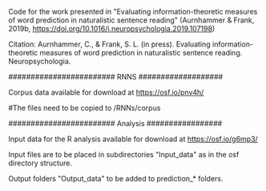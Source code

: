 Code for the work presented in "Evaluating information-theoretic measures of word prediction in naturalistic sentence reading" (Aurnhammer & Frank, 2019b, https://doi.org/10.1016/j.neuropsychologia.2019.107198)

Citation: Aurnhammer, C., & Frank, S. L. (in press). Evaluating information-theoretic measures of word prediction in naturalistic sentence reading. Neuropsychologia.

######################## RNNS ###################

Corpus data available for download at https://osf.io/pnv4h/ 

#The files need to be copied to /RNNs/corpus

######################## Analysis #################

Input data for the R analysis available for download at https://osf.io/g6mp3/

Input files are to be placed in subdirectories "Input_data" as in the osf directory structure.

Output folders "Output_data" to be added to prediction_* folders.
